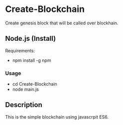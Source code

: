 # Create-Blockchain

Create genesis block that will be called over blockhain.

## Node.js (Install)

Requirements:

- npm install -g npm


### Usage

- cd Create-Blockchain
- node main.js

## Description

This is the simple blockchain using javascrpit ES6.




